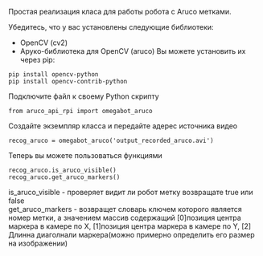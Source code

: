 Простая реализация класа для работы робота с Aruco метками.

Убедитесь, что у вас установлены следующие библиотеки:
- OpenCV (cv2)
- Аруко-библиотека для OpenCV (aruco)
Вы можете установить их через pip:
```
pip install opencv-python
pip install opencv-contrib-python
```
Подключите файл к своему Python скрипту
```
from aruco_api_rpi import omegabot_aruco
```
Создайте экземпляр класса и передайте адерес источника видео
```
recog_aruco = omegabot_aruco('output_recorded_aruco.avi')
```

 Теперь вы можете пользоваться функциями
 ```
recog_aruco.is_aruco_visible()
recog_aruco.get_aruco_markers()
```
is_aruco_visible - проверяет видит ли робот  метку возвращате true или false<br>
get_aruco_markers - возвращет словарь ключем которого является номер метки,
а значением массив содержащий [0]позиция центра маркера в камере по X,
[1]позиция центра маркера в камере по Y, [2] Длинна диаголнали маркера(можно примерно определить его размер на изображении)
